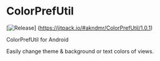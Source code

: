 # ColorPrefUtil

[![Release](https://jitpack.io/v/akndmr/ColorPrefUtil.svg)]
(https://jitpack.io/#akndmr/ColorPrefUtil/1.0.1)

ColorPrefUtil for Android

Easily change theme & background or text colors of views.
